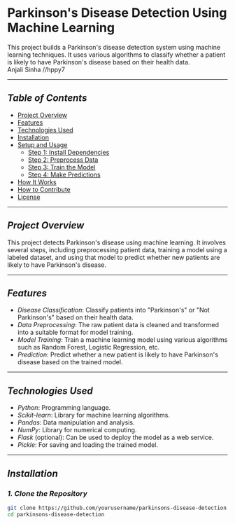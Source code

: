 # Parkinson's Disease Detection Using Machine Learning

This project builds a Parkinson's disease detection system using machine learning techniques. It uses various algorithms to classify whether a patient is likely to have Parkinson's disease based on their health data. <br> Anjali Sinha //hppy7

---

## *Table of Contents*
- [Project Overview](#project-overview)
- [Features](#features)
- [Technologies Used](#technologies-used)
- [Installation](#installation)
- [Setup and Usage](#setup-and-usage)
  - [Step 1: Install Dependencies](#step-1-install-dependencies)
  - [Step 2: Preprocess Data](#step-2-preprocess-data)
  - [Step 3: Train the Model](#step-3-train-the-model)
  - [Step 4: Make Predictions](#step-4-make-predictions)
- [How It Works](#how-it-works)
- [How to Contribute](#how-to-contribute)
- [License](#license)

---

## *Project Overview*

This project detects Parkinson's disease using machine learning. It involves several steps, including preprocessing patient data, training a model using a labeled dataset, and using that model to predict whether new patients are likely to have Parkinson's disease.

---

## *Features*
- *Disease Classification*: Classify patients into "Parkinson's" or "Not Parkinson's" based on their health data.
- *Data Preprocessing*: The raw patient data is cleaned and transformed into a suitable format for model training.
- *Model Training*: Train a machine learning model using various algorithms such as Random Forest, Logistic Regression, etc.
- *Prediction*: Predict whether a new patient is likely to have Parkinson's disease based on the trained model.

---

## *Technologies Used*
- *Python*: Programming language.
- *Scikit-learn*: Library for machine learning algorithms.
- *Pandas*: Data manipulation and analysis.
- *NumPy*: Library for numerical computing.
- *Flask* (optional): Can be used to deploy the model as a web service.
- *Pickle*: For saving and loading the trained model.

---

## *Installation*

### *1. Clone the Repository*
```bash
git clone https://github.com/yourusername/parkinsons-disease-detection.git
cd parkinsons-disease-detection

